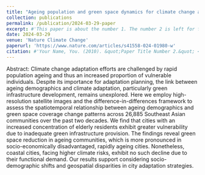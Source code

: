 ```yaml
---
title: "Ageing population and green space dynamics for climate change adaptation in Southeast Asia"
collection: publications
permalink: /publication/2024-03-29-paper
excerpt: #'This paper is about the number 1. The number 2 is left for future work.'
date: 2024-03-29
venue: 'Nature Climate Change'
paperurl: 'https://www.nature.com/articles/s41558-024-01980-w'
citation: #'Your Name, You. (2010). &quot;Paper Title Number 2.&quot; <i>Journal 1</i>. 1(2).'
---
```


Abstract: Climate change adaptation efforts are challenged by rapid population ageing and thus an increased proportion of vulnerable individuals. Despite its importance for adaptation planning, the link between ageing demographics and climate adaptation, particularly green infrastructure development, remains unexplored. Here we employ high-resolution satellite images and the difference-in-differences framework to assess the spatiotemporal relationship between ageing demographics and green space coverage change patterns across 26,885 Southeast Asian communities over the past two decades. We find that cities with an increased concentration of elderly residents exhibit greater vulnerability due to inadequate green infrastructure provision. The findings reveal green space reduction in ageing communities, which is more pronounced in socio-economically disadvantaged, rapidly ageing cities. Nonetheless, coastal cities, facing higher climate risks, exhibit no such decline due to their functional demand. Our results support considering socio-demographic shifts and geospatial disparities in city adaptation strategies.

